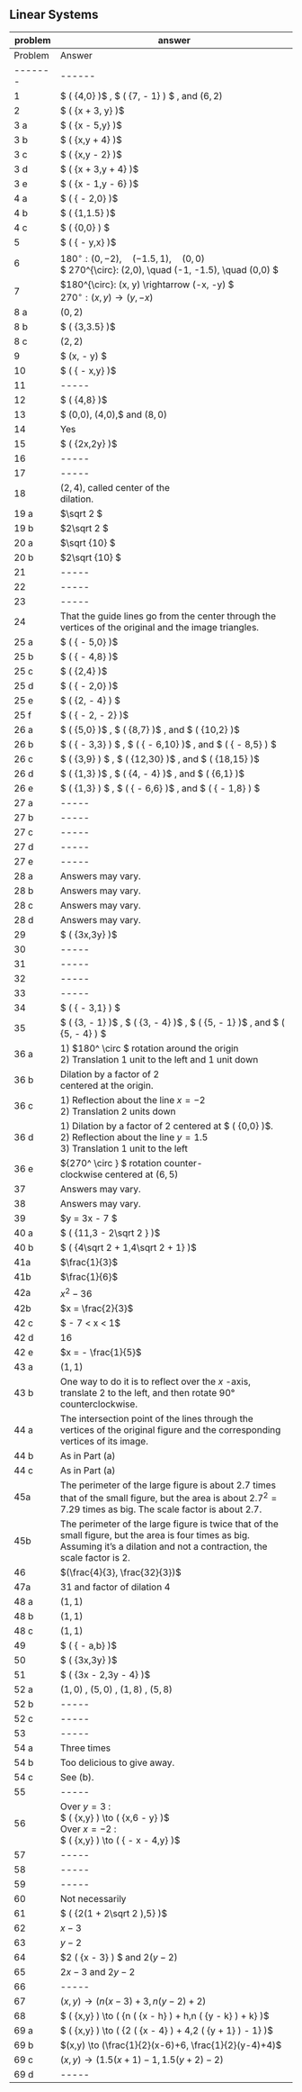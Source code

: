 
## Linear Systems


|problem|answer|
|-------|------|
|Problem|Answer|
|-------|------|
|1| $ ( {4,0}  )$ ,  $ ( {7, - 1}  )  $ , and $(6,2)$|
|2| $ ( {x + 3, y}  )$ |
|3 a| $ ( {x - 5,y}  )$ |
|3 b| $ ( {x,y + 4}  )$ |
|3 c| $ ( {x,y - 2}  )$ |
|3 d| $ ( {x + 3,y + 4}  )$ |
|3 e| $ ( {x - 1,y - 6}  )$ |
|4 a| $ ( { - 2,0} )$|
|4 b| $ ( {1,1.5}  )$ |
|4 c| $ ( {0,0}  ) $ |
|5| $ ( { - y,x} )$ |
|6| $180^{\circ}: (0, -2), \quad (-1.5, 1), \quad (0,0)$ <br>$ 270^{\circ}: (2,0), \quad (-1, -1.5), \quad (0,0) $|
|7| $180^{\circ}: (x, y) \rightarrow (-x, -y) $ <br> ${270^{\circ}}: (x, y) \rightarrow (y, -x)$ |
|8 a|$(0,2)$|
|8 b| $ ( {3,3.5}  )$ |
|8 c|$(2,2)$|
|9| $ (x, - y) $ |
|10| $ ( { - x,y}  )$ |
|11|-----|
|12| $ ( {4,8}  )$|
|13| $ (0,0), (4,0),$ and $(8,0)$ |
|14|Yes|
|15| $ ( {2x,2y}  )$ |
|16|-----|
|17|-----|
|18|$(2,4)$, called center of the <br>dilation.|
|19 a| $\sqrt 2 $ |
|19 b| $2\sqrt 2 $ |
|20 a| $\sqrt {10} $ |
|20 b| $2\sqrt {10} $ |
|21|-----|
|22|-----|
|23|-----|
|24|That the guide lines go from the center through the vertices of the original and the image triangles.|
|25 a| $ ( { - 5,0}  )$ |
|25 b| $ ( { - 4,8}  )$ |
|25 c| $ ( {2,4}  )$ |
|25 d| $ ( { - 2,0}  )$ |
|25 e| $ ( {2, - 4}  ) $ |
|25 f| $ ( { - 2, - 2}  )$ |
|26 a| $ ( {5,0}  )$ ,  $ ( {8,7}  )$ , and  $ ( {10,2}  )$ |
|26 b| $ ( { - 3,3}  ) $ ,  $ ( { - 6,10}  )$ , and  $ ( { - 8,5}  ) $ |
|26 c| $ ( {3,9}  ) $ ,  $ ( {12,30}  )$ , and  $ ( {18,15}  )$ |
|26 d|  $ ( {1,3}  )$   ,    $ ( {4, - 4}  )$   , and    $ ( {6,1}  )$  |
|26 e| $ ( {1,3}  ) $ ,  $ ( { - 6,6}  )$ , and  $ ( { - 1,8}  ) $ |
|27 a|-----|
|27 b|-----|
|27 c|-----|
|27 d|-----|
|27 e|-----|
|28 a|Answers may vary.|
|28 b|Answers may vary.|
|28 c|Answers may vary.|
|28 d|Answers may vary.|
|29| $ ( {3x,3y}  )$ |
|30|-----|
|31|-----|
|32|-----|
|33|-----|
|34| $ ( { - 3,1}  ) $ |
|35|  $ ( {3, - 1}  )$   ,    $ ( {3, - 4}  )$   ,    $ ( {5, - 1}  )$   , and    $ ( {5, - 4}  ) $  |
|36 a| 1)  $180^ \circ $  rotation around the origin <br>  2) Translation 1 unit to the left and 1 unit down |
|36 b| Dilation by a factor of 2 <br>centered at the origin. |
|36 c| 1) Reflection about the line  $x = - 2$  <br>  2) Translation 2 units down |
|36 d| 1) Dilation by a factor of 2 centered at  $ ( {0,0}  )$. <br>  2) Reflection about the line  $y = 1.5$  <br>  3) Translation 1 unit to the left |
|36 e|  ${270^ \circ } $  rotation counter-<br>clockwise centered at $(6,5)$ |
|37|Answers may vary.|
|38|Answers may vary.|
|39| $y = 3x - 7 $ |
|40 a| $ ( {11,3 - 2\sqrt 2 }  )$ |
|40 b| $ ( {4\sqrt 2 + 1,4\sqrt 2 + 1}  )$ |
|41a| $\frac{1}{3}$ |
|41b| $\frac{1}{6}$ |
|42a|  ${x^2} - 36$  |
|42b| $x = \frac{2}{3}$ |
|42 c| $ - 7 < x < 1$ |
|42 d|16|
|42 e| $x = - \frac{1}{5}$ |
|43 a|$(1,1)$|
|43 b| One way to do it is to reflect over the  $x$  -axis, translate 2 to the left, and then rotate 90° counterclockwise. |
|44 a| The intersection point of the lines through the vertices of the original figure and the corresponding vertices of its image.  |
|44 b| As in Part (a) |
|44 c| As in Part (a) |
|45a| The perimeter of the large figure is about 2.7 times that of the small figure, but the area is about $2.7^2   = 7.29$ times as big. The scale factor is about 2.7. |
|45b| The perimeter of the large figure is twice that of the small figure, but the area is four times as big. Assuming it’s a dilation and not a contraction, the scale factor is 2. |
|46|$(\frac{4}{3}, \frac{32}{3})$|
|47a| 31 and factor of dilation 4 |
|48 a|  $(1,1)$  |
|48 b|  $(1,1)$  |
|48 c|  $(1,1)$  |
|49|  $ ( { - a,b}  )$  |
|50|  $ ( {3x,3y}  )$  |
|51|  $ ( {3x - 2,3y - 4}  )$  |
|52 a|  $(1,0)$   ,    $(5,0)$   ,    $(1,8)$   ,    $(5,8)$  |
|52 b| ----- |
|52 c| ----- |
|53| ----- |
|54 a| Three times |
|54 b| Too delicious to give away. |
|54 c| See (b). |
|55| ----- |
|56| Over  $y = 3$ : <br> $ ( {x,y}  ) \to  ( {x,6 - y}  )$ <br>   Over  $x = - 2$ : <br> $ ( {x,y}  ) \to  ( { - x - 4,y}  )$ <br> |
|57|-----|
|58|-----|
|59|-----|
|60| Not necessarily |
|61|  $ ( {2(1 + 2\sqrt 2 ),5}  )$  |
|62|  $x - 3$  |
|63|  $y - 2$  |
|64|  $2 ( {x - 3}  ) $  and    $2 ( {y - 2}  )$  |
|65|  $2x - 3$    and  $2y - 2$  |
|66| ----- |
|67| $(x,y) \to (n(x-3)+3, n(y-2) + 2)$|
|68|  $ ( {x,y}  ) \to  ( {n ( {x - h}  ) + h,n ( {y - k}  ) + k}  )$  |
|69 a|  $ ( {x,y}  ) \to  ( {2 ( {x - 4}  ) + 4,2 ( {y + 1}  ) - 1}  )$  |
|69 b| $(x,y) \to (\frac{1}{2}(x-6)+6, \frac{1}{2}(y-4)+4)$|
|69 c| $(x,y) \to (1.5(x+1) - 1, 1.5(y+2)-2)$ |
|69 d| -----|



